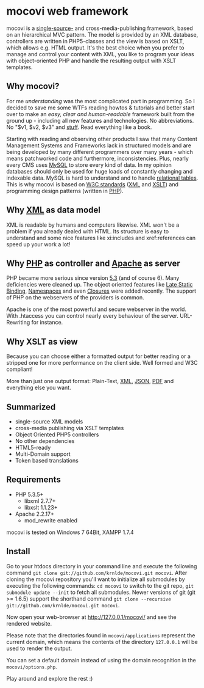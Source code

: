 # mocovi web framework

mocovi is a [single-source-](http://de.wikipedia.org/wiki/Single_Source_Publishing) and cross-media-publishing framework, based on an hierarchical MVC pattern. The model is provided by an XML database, controllers are written in PHP5-classes and the view is based on XSLT, which allows e.g. HTML output. It's the best choice when you prefer to manage and control your content with XML, you like to program your ideas with object-oriented PHP and handle the resulting output with XSLT templates.

## Why mocovi?

For me _understanding_ was the most complicated part in programming. So I decided to save me some WTFs reading howtos & tutorials and better start over to make an *easy, clear and human-readable* framework built from the ground up - including all new features and technologies. No abbreviations. No "$v1, $v2, $v3" and [stuff](http://wikipedia.org/wiki/Anti-pattern). Read everything like a book.

Starting with reading and observing other products I saw that many Content Management Systems and Frameworks lack in structured models and are being developed by many different programmers over many years - which means patchworked code and furthermore, inconsistencies. Plus, nearly every CMS uses [MySQL](http://wikipedia.org/wiki/MySQL) to store every kind of data. In my opinion databases should only be used for huge loads of constantly changing and indexable data. MySQL is hard to understand and to handle [relational tables](http://dev.mysql.com/doc/refman/5.5/en/innodb-foreign-key-constraints.html). This is why mocovi is based on [W3C standards](http://www.w3.org/standards/xml/) ([XML](http://www.w3.org/TR/xml/) and [XSLT](http://www.w3.org/TR/xslt)) and programming design patterns (written in [PHP](http://www.php.net/)).

## Why [XML](http://wikipedia.org/wiki/XML) as data model

XML is readable by humans and computers likewise. XML won't be a problem if you already dealed with HTML. Its structure is easy to understand and some nice features like xi:includes and xref:references can speed up your work a lot!

## Why [PHP](http://wikipedia.org/wiki/PHP) as controller and [Apache](http://wikipedia.org/wiki/Apache_webserver) as server

PHP became more serious since version [5.3](http://php.net/releases/5_3_0.php) (and of course 6). Many deficiencies were cleaned up. The object oriented features like [Late Static Binding](http://php.net/manual/language.oop5.late-static-bindings.php), [Namespaces](http://php.net/manual/language.namespaces.php) and even [Closures](http://php.net/manual/functions.anonymous.php) were added recently. The support of PHP on the webservers of the providers is common.

Apache is one of the most powerful and secure webserver in the world. With .htaccess you can control nearly every behaviour of the server. URL-Rewriting for instance.

## Why XSLT as view

Because you can choose either a formatted output for better reading or a stripped one for more performance on the client side. Well formed and W3C compliant!

More than just one output format: Plain-Text, [XML](http://wikipedia.org/wiki/XML), [JSON](http://wikipedia.org/wiki/Json), [PDF](http://wikipedia.org/wiki/PDF) and everything else you want.

## Summarized

* single-source XML models
* cross-media publishing via XSLT templates
* Object Oriented PHP5 controllers
* No other dependencies
* HTML5-ready
* Multi-Domain support
* Token based translations

## Requirements

* PHP 5.3.5+
	* libxml 2.7.7+
	* libxslt 1.1.23+
* Apache 2.2.17+
	* mod_rewrite enabled

mocovi is tested on Windows 7 64Bit, XAMPP 1.7.4

## Install

Go to your htdocs directory in your command line and execute the following command `git clone git://github.com/krnlde/mocovi.git mocovi`.
After cloning the mocovi repository you'll want to initialize all submodules by executing the following commands: `cd mocovi` to switch to the git repo, `git submodule update --init` to fetch all submodules.
Newer versions of git (git >= 1.6.5) support the shorthand command `git clone --recursive git://github.com/krnlde/mocovi.git mocovi`.

Now open your web-browser at http://127.0.0.1/mocovi/ and see the rendered website.

Please note that the directories found in `mocovi/applications` represent the current domain, which means the contents of the directory `127.0.0.1` will be used to render the output.

You can set a default domain instead of using the domain recognition in the `mocovi/options.php`.

Play around and explore the rest :)